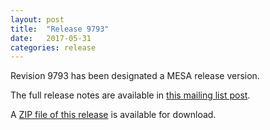 ```yaml
---
layout: post
title:  "Release 9793"
date:   2017-05-31
categories: release
---
```


Revision 9793 has been designated a MESA release version.

The full release notes are available in [this mailing list post][notes].

[notes]:https://sourceforge.net/p/mesa/mailman/message/35869775/

A [ZIP file of this release][zip] is available for download.

[zip]:http://sourceforge.net/projects/mesa/files/releases/mesa-r9793.zip/download
